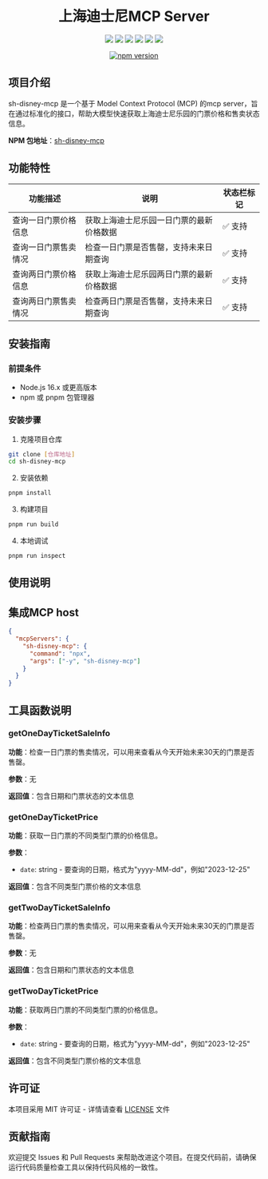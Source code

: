 <h1 align="center">上海迪士尼MCP Server</h1>

<p align="center">
  <img src="https://img.shields.io/badge/TypeScript-%23007ACC.svg?style=for-the-badge&logo=typescript&logoColor=white">
  <img src="https://img.shields.io/badge/MCP-%23FF6B6B.svg?style=for-the-badge&logoColor=white">
  <img src="https://img.shields.io/badge/axios-%235A29E4.svg?style=for-the-badge&logo=axios&logoColor=white">
  <img src="https://img.shields.io/badge/Express.js-%23000000.svg?style=for-the-badge&logo=express&logoColor=white">
  <img src="https://img.shields.io/badge/zod-%233068B7.svg?style=for-the-badge&logo=zod&logoColor=white">
  <img src="https://img.shields.io/badge/license-MIT-%237C3AED.svg?style=for-the-badge">
</p>

<p align="center">
  <a href="https://www.npmjs.com/package/sh-disney-mcp" target="_blank">
    <img src="https://img.shields.io/npm/v/sh-disney-mcp.svg?style=flat&logo=npm" alt="npm version">
  </a>
</p>

## 项目介绍

sh-disney-mcp 是一个基于 Model Context Protocol (MCP) 的mcp server，旨在通过标准化的接口，帮助大模型快速获取上海迪士尼乐园的门票价格和售卖状态信息。

**NPM 包地址**：[sh-disney-mcp](https://www.npmjs.com/package/sh-disney-mcp)

## 功能特性

| 功能描述             | 说明                                     | 状态栏标记 |
| -------------------- | ---------------------------------------- | ---------- |
| 查询一日门票价格信息 | 获取上海迪士尼乐园一日门票的最新价格数据 | ✅ 支持    |
| 查询一日门票售卖情况 | 检查一日门票是否售罄，支持未来日期查询   | ✅ 支持    |
| 查询两日门票价格信息 | 获取上海迪士尼乐园两日门票的最新价格数据 | ✅ 支持    |
| 查询两日门票售卖情况 | 检查两日门票是否售罄，支持未来日期查询   | ✅ 支持    |

## 安装指南

### 前提条件

- Node.js 16.x 或更高版本
- npm 或 pnpm 包管理器

### 安装步骤

1. 克隆项目仓库

```bash
git clone [仓库地址]
cd sh-disney-mcp
```

2. 安装依赖

```bash
pnpm install
```

3. 构建项目

```bash
pnpm run build
```

4. 本地调试

```bash
pnpm run inspect
```

## 使用说明

## 集成MCP host

```json
{
  "mcpServers": {
    "sh-disney-mcp": {
      "command": "npx",
      "args": ["-y", "sh-disney-mcp"]
    }
  }
}
```

## 工具函数说明

### getOneDayTicketSaleInfo

**功能**：检查一日门票的售卖情况，可以用来查看从今天开始未来30天的门票是否售罄。

**参数**：无

**返回值**：包含日期和门票状态的文本信息

### getOneDayTicketPrice

**功能**：获取一日门票的不同类型门票的价格信息。

**参数**：

- `date`: string - 要查询的日期，格式为"yyyy-MM-dd"，例如"2023-12-25"

**返回值**：包含不同类型门票价格的文本信息

### getTwoDayTicketSaleInfo

**功能**：检查两日门票的售卖情况，可以用来查看从今天开始未来30天的门票是否售罄。

**参数**：无

**返回值**：包含日期和门票状态的文本信息

### getTwoDayTicketPrice

**功能**：获取两日门票的不同类型门票的价格信息。

**参数**：

- `date`: string - 要查询的日期，格式为"yyyy-MM-dd"，例如"2023-12-25"

**返回值**：包含不同类型门票价格的文本信息

## 许可证

本项目采用 MIT 许可证 - 详情请查看 [LICENSE](LICENSE) 文件

## 贡献指南

欢迎提交 Issues 和 Pull Requests 来帮助改进这个项目。在提交代码前，请确保运行代码质量检查工具以保持代码风格的一致性。
